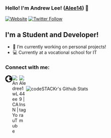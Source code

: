 ### Hello! I'm Andrew Lee! ([Alee14][website]) 👋

[![Website](https://img.shields.io/website?label=alee14.me&style=for-the-badge&url=https%3A%2F%2Falee14.me)](https://alee14.me)
[![Twitter Follow](https://img.shields.io/twitter/follow/Alee14498?color=1DA1F2&logo=twitter&style=for-the-badge)](https://twitter.com/intent/follow?original_referer=https%3A%2F%2Fgithub.com%2FAlee14498&screen_name=Alee14498)

## I'm a Student and Developer!

- 🔭 I’m currently working on personal projects!
- 💻 Currently at a vocational school for IT

### Connect with me:

[<img align="left" alt="alee14.me" width="22px" src="https://raw.githubusercontent.com/iconic/open-iconic/master/svg/globe.svg" />][website]
[<img align="left" alt="AndrewLeeCAN | YouTube" width="22px" src="https://cdn.jsdelivr.net/npm/simple-icons@v3/icons/youtube.svg" />][youtube]
[<img align="left" alt="Alee1449 | Instagram" width="22px" src="https://cdn.jsdelivr.net/npm/simple-icons@v3/icons/instagram.svg" />][instagram]

<br />
<br />

<img align="left" alt="codeSTACKr's Github Stats" src="https://github-readme-stats.vercel.app/api?username=Alee14&show_icons=true&theme=merko&hide_border=true" />

[website]: https://alee14.me
[youtube]: https://youtube.com/c/AndrewLeeCAN
[instagram]: https://instagram.com/Alee14498
<!--
**Alee14/Alee14** is a ✨ _special_ ✨ repository because its `README.md` (this file) appears on your GitHub profile.

Here are some ideas to get you started:

- 🔭 I’m currently working on ...
- 🌱 I’m currently learning ...
- 👯 I’m looking to collaborate on ...
- 🤔 I’m looking for help with ...
- 💬 Ask me about ...
- 📫 How to reach me: ...
- 😄 Pronouns: ...
- ⚡ Fun fact: ...
-->
